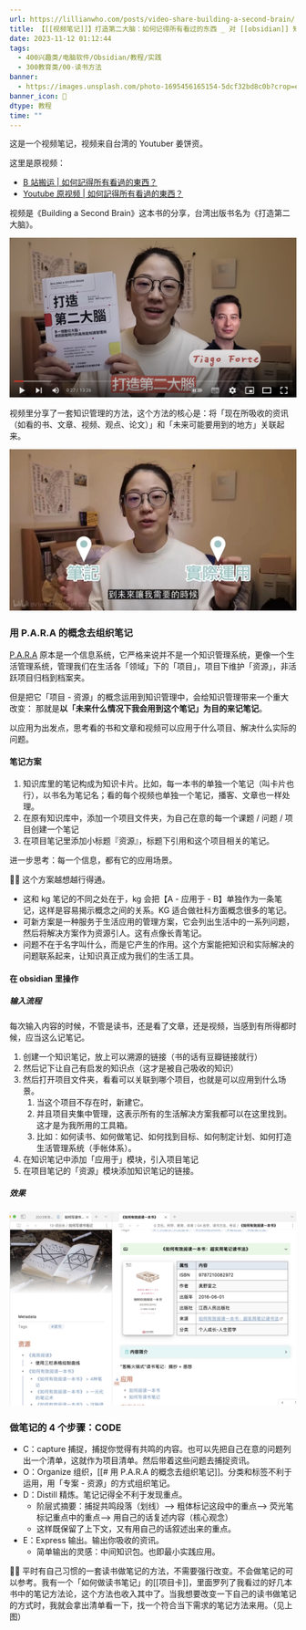 ```yaml
---
url: https://lillianwho.com/posts/video-share-building-a-second-brain/
title: 【[[视频笔记]]】打造第二大脑：如何记得所有看过的东西 _ 对 [[obsidian]] 知识库的改造灵感：：夜猫日记
date: 2023-11-12 01:12:44
tags:
  - 400兴趣类/电脑软件/Obsidian/教程/实践
  - 300教育类/00-读书方法
banner:
  - https://images.unsplash.com/photo-1695456165154-5dcf32bd8c0b?crop=entropy&cs=srgb&fm=jpg&ixid=M3w0Njc1ODd8MHwxfHJhbmRvbXx8fHx8fHwxfHwxNjk5NzIyNzYyfA&ixlib=rb-4.0.3&q=85&fit=crop&w=586&max-h=540
banner_icon: 🔖
dtype: 教程
time: ""
---
```

这是一个视频笔记，视频来自台湾的 Youtuber 姜饼资。

这里是原视频：

*   [B 站搬运 | 如何記得所有看過的東西？](https://www.bilibili.com/video/BV1mL411m7ic/?spm_id_from=333.999.0.0&vd_source=ebb94d57c4e84cc0314c73e881f25a9c)
*   [Youtube 原视频 | 如何記得所有看過的東西？](https://youtu.be/iYb3O2MockQ)

视频是《Building a Second Brain》这本书的分享，台湾出版书名为《打造第二大脑》。

![](https://raw.githubusercontent.com/RainbowRain9/PicGo/master/202311120236226.png)

视频里分享了一套知识管理的方法，这个方法的核心是：将「现在所吸收的资讯（如看的书、文章、视频、观点、论文）」和「未来可能要用到的地方」关联起来。

![](https://raw.githubusercontent.com/RainbowRain9/PicGo/master/202311120236227.jpg)

### 用 P.A.R.A 的概念去组织笔记

[P.A.R.A](https://www.notion.so/Para-e0781dd14e87452eb8484ecc5f5636a9) 原本是一个信息系统，它严格来说并不是一个知识管理系统，更像一个生活管理系统，管理我们在生活各「领域」下的「项目」，项目下维护「资源」，非活跃项目归档到档案夹。

但是把它「项目 - 资源」的概念运用到知识管理中，会给知识管理带来一个重大改变： 那就是**以「未来什么情况下我会用到这个笔记」为目的来记笔记**。

以应用为出发点，思考看的书和文章和视频可以应用于什么项目、解决什么实际的问题。

#### 笔记方案

1.  知识库里的笔记构成为知识卡片。比如，每一本书的单独一个笔记（叫卡片也行），以书名为笔记名；看的每个视频也单独一个笔记，播客、文章也一样处理。
2.  在原有知识库中，添加一个项目文件夹，为自己在意的每一个课题 / 问题 / 项目创建一个笔记
3.  在项目笔记里添加小标题『资源』，标题下引用和这个项目相关的笔记。

进一步思考：每一个信息，都有它的应用场景。

✍🏻 这个方案越想越行得通。

*   这和 kg 笔记的不同之处在于，kg 会把【A - 应用于 - B】单独作为一条笔记，这样是容易揭示概念之间的关系。KG 适合做社科方面概念很多的笔记。
*   可新方案是一种服务于生活应用的管理方案，它会列出生活中的一系列问题，然后将解决方案作为资源引人。这有点像长青笔记。
*   问题不在于名字叫什么，而是它产生的作用。这个方案能把知识和实际解决的问题联系起来，让知识真正成为我们的生活工具。

#### 在 obsidian 里操作

##### 输入流程

每次输入内容的时候，不管是读书，还是看了文章，还是视频，当感到有所得都时候，应当这么记笔记。

1.  创建一个知识笔记，放上可以溯源的链接（书的话有豆瓣链接就行）
2.  然后记下让自己有启发的知识点（这才是被自己吸收的知识）
3.  然后打开项目文件夹，看看可以关联到哪个项目，也就是可以应用到什么场景。
    1.  当这个项目不存在时，新建它。
    2.  并且项目夹集中管理，这表示所有的生活解决方案我都可以在这里找到。这才是为我所用的工具箱。
    3.  比如：如何读书、如何做笔记、如何找到目标、如何制定计划、如何打造生活管理系统（手帐体系）。
4.  在知识笔记中添加「应用于」模块，引入项目笔记
5.  在项目笔记的「资源」模块添加知识笔记的链接。

##### 效果

![](https://raw.githubusercontent.com/RainbowRain9/PicGo/master/202311120236228.png)

### 做笔记的 4 个步骤：CODE

*   C：capture 捕捉，捕捉你觉得有共鸣的内容。也可以先把自己在意的问题列出一个清单，这就作为项目清单。然后带着这些问题去捕捉资讯。
*   O：Organize 组织，[[# 用 P.A.R.A 的概念去组织笔记]]。分类和标签不利于运用，用「专案 - 资源」的方式组织笔记。
*   D：Distill 精炼。笔记记得全不利于发现重点。
    *   阶层式摘要：捕捉共鸣段落（划线）–> 粗体标记这段中的重点–> 荧光笔标记重点中的重点–> 用自己的话复述内容（核心观念）
    *   这样既保留了上下文，又有用自己的话叙述出来的重点。
*   E：Express 输出。输出你吸收的资讯。
    *   简单输出的灵感：中间知识包。也即最小实践应用。

✍🏻 平时有自己习惯的一套读书做笔记的方法，不需要强行改变。不会做笔记的可以参考。我有一个「如何做读书笔记」的[[项目卡]]，里面罗列了我看过的好几本书中的笔记方法论，这个方法也收入其中了。当我想要改变一下自己的读书做笔记的方式时，我就会拿出清单看一下，找一个符合当下需求的笔记方法来用。（见上图）